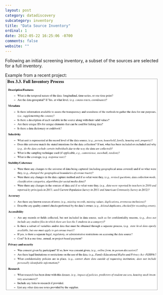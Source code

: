 ```yaml
---
layout: post
category: datadiscovery
subcategory: inventory
title: "Data Source Inventory"
ordinal: 1
date: 2012-05-22 16:25:06 -0700
comments: false
website: ""
---
```

<!--break-->
Following an initial screening inventory, a subset of the sources are selected for a full inventory.

Example from a recent project:
<img src="/images/DataSourceInventory.png" style="border-width:0px;" />
